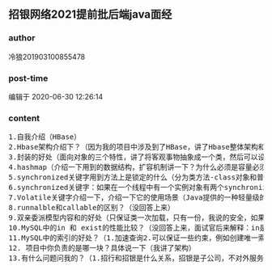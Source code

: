 ## 招银网络2021提前批后端java面经
### author 
冷狼201903100855478
### post-time 

编辑于  2020-06-30 12:26:14
### content 
<div class="post-topic-des nc-post-content">
 <pre class="js_message_plain ng-binding">1.自我介绍（HBase）
2.Hbase架构介绍下？（因为我的项目中涉及到了HBase，讲了Hbase整体架构和LSM树）
3.封装的好处（面向对象的三个特性，讲了将客观事物抽象成一个类，然后可以设置访问权限）
4.hashmap（介绍一下用到的数据结构，扩容机制讲一下？为什么必须是容量必须是2的整数次方，这和索引计算方法有关）
5.synchronized关键字用到方法上是锁定的什么（分为类方法-class对象和普通方法-实例对象）
6.synchronized关键字：如果在一个线程中有一个实例对象有两个synchronized修饰的两个普通方法，线程已经获得了一个方法的使用权，那么在进入另一个方法时候用不用再竞争锁（不需要的，因为锁重入，我当时回答的也是不需要，理由是线程已经得到了，就可以直接进入，没想到锁重入）
7.Volatile关键字介绍一下，介绍一下它的使用场景（Java提供的一种轻量级的同步机制，...，然后使用场景作为布尔类型，采用while通知，在DCL单例模式中用到的多）
8.runnalble和callable的区别？（没回答上来）
9.双亲委派模型内容和的好处（只保证类一次加载，只有一份，我说的安全，如果另外一个人写了一个String类，如果按照这样去加载就回加载失败）
10.MySQL中的in 和 exist的性能比较？（没回答上来，面试官后来解释：in是全表扫描，exist可以使用索引）
11.MySQL中的索引的好处？（1.加速查询2.可以保证一些约束，例如创建唯一索引，可以保证唯一性约束3.加速表与表之间的连接，特别是在实现参考完整性方面有意义4.可以在查询过程中使用加速隐藏器，优化性能）
12. 项目中你负责的是哪一块？具体说一下（我讲了架构）
13.有什么问题问我的？（1.招行和招银是什么关系，招银是子公司，不对外服务，只对招行服务2.面的怎么样子？没办法直接回答，等1-2周。）</pre>
</div>

